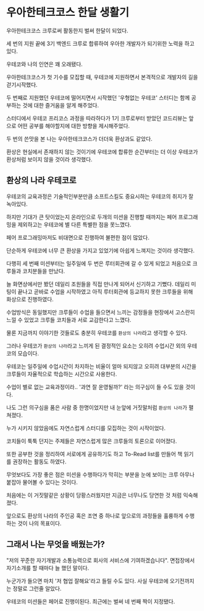 # 우아한테크코스 한달 생활기 

우아한테크코스 크루로써 활동한지 벌써 한달이 되었다. 

세 번의 지원 끝에 3기 백엔드 크루로 합류하여 우아한 개발자가 되기위한 노력을 하고있다.

우테코와 나의 인연은 꽤 오래됐다. 

우아한테크코스가 첫 기수를 모집할 때, 우테코에 지원하면서 본격적으로 개발자의 길을 걷기시작했다. 

두 번째로 지원했던 우테코에 떨어지면서 시작했던 '우형없는 우테코' 스터디는 함께 공부하는 것에 대한 즐거움을 알게 해주었다. 

스터디에서 우테코 프리코스 과정을 따라하다가 1기 크루로부터 받았던 코드리뷰는 앞으로 어떤 공부를 해야할지에 대한 방향을 제시해주었다. 

두 번의 쓴맛을 본 나는 우아한테크코스가 더더욱 환상과도 같았다. 

환상은 현실에서 존재하지 않는 것이기에 우테코에 합류한 순간부터는 더 이상 우테코가 환상처럼 보이지 않을 것이라 생각했다. 

## 환상의 나라 우테코로 

우테코의 교육과정은 기술적인부분만큼 소프트스킬도 중요시하는 우테코의 취지가 잘 녹아있다. 

하지만 기대가 큰 탓이었는지 온라인으로 두개의 미션을 진행할 때까지는 페어 프로그래밍을 제외하고는 우테코에 별 다른 특별한 점을 못느꼈다. 

페어 프로그래밍마저도 비대면으로 진행하여 불편한 점이 많았다. 

단순하게 우테코에 너무 큰 환상을 가지고 있었기에 아쉽게 느껴지는 것이라 생각했다.

다행히 세 번째 미션부터는 일주일에 두 번은 루터회관에 갈 수 있게 되었고 처음으로 크루들과 코치분들을 만났다. 

늘 화면상에서만 봤던 데일리 조원들을 직접 만나게 되어서 신기하고 기뻤다. 데일리 미팅이 끝나고 곧바로 수업을 시작하였고 아직 루터회관에 등교하지 못한 크루들을 위해 화상으로 진행하였다. 

수업방식은 동일했지만 크루들이 수업을 들으면서 느끼는 감정들을 현장에서 고스란히 느낄 수 있었고 크루들 코치들과 서로 교감한다고 느꼈다. 

물론 지금까지 이야기한 것들로도 충분히 우테코를 ``환상의 나라``라고 생각할 수 있다. 

그러나 우테코가 ``환상의 나라``라고 느끼게 된 결정적인 요소는 오히려 수업시간 외의 우테코의 모습이다. 

우테코는 일주일에 수업시간이 차지하는 비율이 얼마 되지않고 오히려 대부분의 시간을 크루들이 자율적으로 학습하는 시간으로 사용한다.

수업이 별로 없는 교육과정이라.. '과연 잘 운영될까?' 라는 의구심이 들 수도 있을 것이다. 

나도 그런 의구심을 품은 사람 중 한명이었지만 내 눈앞에 거짓말처럼 ``환상의 나라``가 펼쳐졌다.

누가 시키지 않았음에도 자연스럽게 스터디를 모집하는 것이 시작이었다. 

코치들이 툭툭 던지는 주제들은 자연스럽게 많은 크루들의 토론으로 이어졌다. 

또한 공부한 것을 정리하여 서로에게 공유하기도 하고 To-Read list를 만들어 책 읽기를 권장하는 활동도 하였다. 

무엇보다도 가장 좋은 점은 미션을 수행하다가 막히는 부분을 눈에 보이는 크루 아무나 붙잡아 물어볼 수 있다는 것이다. 

처음에는 이 거짓말같은 상황이 당황스러웠지만 지금은 너무나도 당연한 것 처럼 익숙해졌다. 

앞으로도 환상의 나라의 주인공 혹은 조연 중 하나로 앞으로의 과정들을 훌륭하게 수행하는 것이 나의 목표이다. 


## 그래서 나는 무엇을 배웠는가?

"저의 꾸준한 자기개발과 소통능력으로 회사의 서비스에 기여하겠습니다". 면접장에서 자기소개를 할 때마다 늘 했던 말이다. 

누군가가 들으면 마치 '저 협업 잘해요'라고 들릴 수도 있다. 사실 우테코에 오기전까지는 정말로 그런줄 알았다. 

우테코의 미션들은 페어로 진행이된다. 최근에는 벌써 네 번째 짝이 지정됐다.




